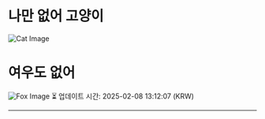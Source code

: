 
# 나만 없어 고양이

![Cat Image](https://cdn2.thecatapi.com/images/ajr.jpg)

# 여우도 없어
![Fox Image](https://randomfox.ca/images/31.jpg)
⏳ 업데이트 시간: 2025-02-08 13:12:07 (KRW)

---
